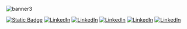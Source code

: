 
![banner3](https://github.com/lfjnascimento/lfjnascimento/assets/34381233/7d0f2f33-3d40-4c3d-aad9-17db25e4808e)

[![Static Badge](https://img.shields.io/badge/www.profusion.mobi-blue)](https://www.profusion.mobi)
[![LinkedIn](https://img.shields.io/static/v1.svg?label=LinkedIn&message=ProFUSION&logo=linkedin&style=flat&color=blue)](https://www.linkedin.com/company/profusion-mobi/)
[![LinkedIn](https://img.shields.io/static/v1.svg?label=Medium&message=ProFUSION&logo=medium&style=flat&color=blue)](https://www.linkedin.com/company/profusion-mobi/)
[![LinkedIn](https://img.shields.io/static/v1.svg?label=Twitter&message=ProFUSION&logo=twitter&style=flat&color=blue)](https://www.linkedin.com/company/profusion-mobi/)
[![LinkedIn](https://img.shields.io/static/v1.svg?label=Business&message=sales@profusion.mobi&logo=gmail&style=flat&color=blue)](https://www.linkedin.com/company/profusion-mobi/)
[![LinkedIn](https://img.shields.io/static/v1.svg?label=Jobs&message=jobs@profusion.mobi&logo=gmail&style=flat&color=blue)](https://www.linkedin.com/company/profusion-mobi/)
